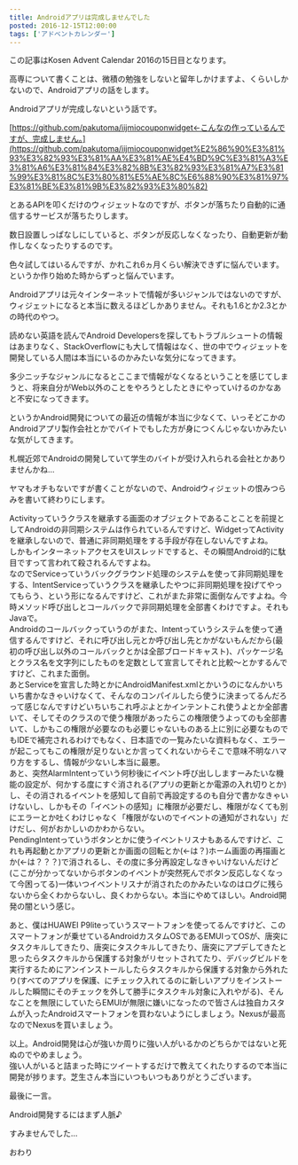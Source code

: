 ```yaml
---
title: Androidアプリは完成しませんでした
posted: 2016-12-15T12:00:00
tags: ['アドベントカレンダー']
---
```


この記事はKosen Advent Calendar 2016の15日目となります。  
  
高専について書くことは、微積の勉強をしないと留年しかけますよ、くらいしかないので、Androidアプリの話をします。  
  
Androidアプリが完成しないという話です。  
  
[https://github.com/pakutoma/iijmiocouponwidget←こんなの作っているんですが、完成しません。](https://github.com/pakutoma/iijmiocouponwidget%E2%86%90%E3%81%93%E3%82%93%E3%81%AA%E3%81%AE%E4%BD%9C%E3%81%A3%E3%81%A6%E3%81%84%E3%82%8B%E3%82%93%E3%81%A7%E3%81%99%E3%81%8C%E3%80%81%E5%AE%8C%E6%88%90%E3%81%97%E3%81%BE%E3%81%9B%E3%82%93%E3%80%82)  
  
とあるAPIを叩くだけのウィジェットなのですが、ボタンが落ちたり自動的に通信するサービスが落ちたりします。  
  
数日設置しっぱなしにしていると、ボタンが反応しなくなったり、自動更新が動作しなくなったりするのです。  
  
色々試してはいるんですが、かれこれ6ヵ月くらい解決できずに悩んでいます。というか作り始めた時からずっと悩んでいます。  
  
Androidアプリは元々インターネットで情報が多いジャンルではないのですが、ウィジェットになると本当に数えるほどしかありません。それも1.6とか2.3とかの時代のやつ。  
  
読めない英語を読んでAndroid
Developersを探してもトラブルシュートの情報はあまりなく、StackOverflowにも大して情報はなく、世の中でウィジェットを開発している人間は本当にいるのかみたいな気分になってきます。  
  
多少ニッチなジャンルになるとここまで情報がなくなるということを感じてしまうと、将来自分がWeb以外のことをやろうとしたときにやっていけるのかなあと不安になってきます。  
  
というかAndroid開発についての最近の情報が本当に少なくて、いっそどこかのAndroidアプリ製作会社とかでバイトでもした方が身につくんじゃないかみたいな気がしてきます。  
  
札幌近郊でAndroidの開発していて学生のバイトが受け入れられる会社とかありませんかね…  
  
ヤマもオチもないですが書くことがないので、Androidウィジェットの恨みつらみを書いて終わりにします。  
  
Activityっていうクラスを継承する画面のオブジェクトであることことを前提としてAndroidの非同期システムは作られているんですけど、WidgetってActivityを継承しないので、普通に非同期処理をする手段が存在しないんですよね。  
しかもインターネットアクセスをUIスレッドですると、その瞬間Android的に駄目ですって言われて殺されるんですよね。  
なのでServiceっていうバックグラウンド処理のシステムを使って非同期処理をする、IntentServiceっていうクラスを継承したやつに非同期処理を投げてやってもらう、という形になるんですけど、これがまた非常に面倒なんですよね。今時メソッド呼び出しとコールバックで非同期処理を全部書くわけですよ。それもJavaで。  
Androidのコールバックっていうのがまた、Intentっていうシステムを使って通信するんですけど、それに呼び出し元とか呼び出し先とかがないもんだから(最初の呼び出し以外のコールバックとかは全部ブロードキャスト)、パッケージ名とクラス名を文字列にしたものを定数として宣言してそれと比較～とかするんですけど、これまた面倒。  
あとServiceを宣言した時とかにAndroidManifest.xmlとかいうのになんかいちいち書かなきゃいけなくて、そんなのコンパイルしたら使うに決まってるんだろって感じなんですけどいちいちこれ呼ぶよとかインテントこれ使うよとか全部書いて、そしてそのクラスので使う権限があったらこの権限使うよってのも全部書いて、しかもこの権限が必要なのも必要じゃないものある上に別に必要なものでもIDEで補完されるわけでもなく、日本語での一覧みたいな資料もなく、エラーが起こってもこの権限が足りないとか言ってくれないからそこで意味不明なハマり方をするし、情報が少ないし本当に最悪。  
あと、突然AlarmIntentっていう何秒後にイベント呼び出ししますーみたいな機能の設定が、何かする度にすぐ消される(アプリの更新とか電源の入れ切りとか)し、その消されるイベントを感知して自前で再設定するのも自分で書かなきゃいけないし、しかもその「イベントの感知」に権限が必要だし、権限がなくても別にエラーとか吐くわけじゃなく「権限がないのでイベントの通知がされない」だけだし、何がおかしいのかわからない。  
PendingIntentっていうボタンとかに使うイベントリスナもあるんですけど、これも再起動とかアプリの更新とか画面の回転とか(←は？)ホーム画面の再描画とか(←は？？？)で消されるし、その度に多分再設定しなきゃいけないんだけど(ここが分かってないからボタンのイベントが突然死んでボタン反応しなくなって今困ってる)一体いつイベントリスナが消されたのかみたいなのはログに残らないから全くわからないし、良くわからない。本当にやめてほしい。Android開発の闇という感じ。  
  
あと、僕はHUAWEI
P9liteっていうスマートフォンを使ってるんですけど、このスマートフォンが乗せているAndroidカスタムOSであるEMUIってOSが、唐突にタスクキルしてきたり、唐突にタスクキルしてきたり、唐突にアプデしてきたと思ったらタスクキルから保護する対象がリセットされてたり、デバッグビルドを実行するためにアンインストールしたらタスクキルから保護する対象から外れたり(すべてのアプリを保護、にチェック入れてるのに新しいアプリをインストールした瞬間にそのチェックを外して勝手にタスクキル対象に入れやがる)、そんなことを無限にしていたらEMUIが無限に嫌いになったので皆さんは独自カスタムが入ったAndroidスマートフォンを買わないようにしましょう。Nexusが最高なのでNexusを買いましょう。  
  
以上。Android開発は心が強いか周りに強い人がいるかのどちらかではないと死ぬのでやめましょう。  
強い人がいると詰まった時にツイートするだけで教えてくれたりするので本当に開発が捗ります。芝生さん本当にいつもいつもありがとうございます。  
  
最後に一言。  
  
Android開発するにはまず人脈♪  
  
すみませんでした…  
  
おわり

